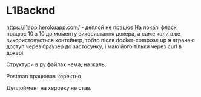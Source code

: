# L1Backnd
https://l1app.herokuapp.com/ - деплой не працює
На локалі фласк працює 10 з 10 до моменту використання докера, а саме коли вже використовується контейнер, тобто після docker-compose up я втрачаю доступ через браузер до застосунку, і маю його тільки через curl в докері.

Структури в py файлах нема, на жаль.

Postman працював коректно.

Деплоймент на хероеку не став.
